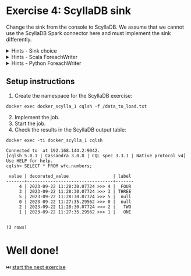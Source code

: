 # Exercise 4: ScyllaDB sink

Change the sink from the console to ScyllaDB. We assume that we cannot use the ScyllaDB Spark connector here and must implement the sink differently.


<details>
<summary>Hints - Sink choice</summary>

There are multiple alternatives:

* `foreachPartition` with the ScyllaDB API
* `foreach` with a dedicated `ForeachWriter` that implements the open/process/close methods

My choice goes to the latter one since the API provides a quite nice pattern for the custom writing:
* in the `open` we're going to initialize the connection to the database
* in the `process` we're going to either add a record to the buffer or flush the buffer if it's full
* in the `close` we're going to flush remaining records from the buffer and close the ScyllaDB connection
</details>


<details>
<summary>Hints - Scala ForeachWriter</summary>

Example for Scala:
```
class ScyllaDbWriter extends ForeachWriter[MappedEvent] {

  private var cqlSession: CqlSession = _
  
  private val bufferedRows = new mutable.ListBuffer[MappedEvent]()

  override def open(partitionId: Long, epochId: Long): Boolean = {
    cqlSession = CqlSession.builder()
      .withKeyspace("wfc")
      .build()
    true
  }

  override def process(visit: MappedEvent): Unit = {
    if (bufferedRows.size == 10) {
      flushBuffer()
    }
    bufferedRows.append(visit)
  }
  
  override def close(errorOrNull: Throwable): Unit = {
      flushBuffer()
      cqlSession.close()
  }	
```
</details>

<details>
<summary>Hints - Python ForeachWriter</summary>
Example for Python:

```
class ScyllaDbWriter:

    def __init__(self):
        self.session = None
        self.rows_to_send = None
        self.epoch_id = None

    def open(self, partition_id, epoch_id):
        profile = ExecutionProfile(
            load_balancing_policy=WhiteListRoundRobinPolicy(['127.0.0.1']),
            retry_policy=DowngradingConsistencyRetryPolicy(),
            consistency_level=ConsistencyLevel.LOCAL_QUORUM,
            serial_consistency_level=ConsistencyLevel.LOCAL_SERIAL,
            request_timeout=15,
            row_factory=tuple_factory
        )
        cluster = Cluster(execution_profiles={EXEC_PROFILE_DEFAULT: profile})
        self.session = cluster.connect('wfc')
        self.rows_to_send = []
        self.epoch_id = epoch_id
        return True

    def process(self, row):
        if len(self.rows_to_send) == 10:
            self._flush_buffer()
        self.rows_to_send.append(row)

    def close(self, error):
        self._flush_buffer()
        self.session.cluster.shutdown()
        print(f'Closing the writer for {self.epoch_id}')

    def _flush_buffer(self):
        insert_statements = []
        for row_to_insert in self.rows_to_send:
            insert_statements.append(f"INSERT INTO numbers (value, decorated_value, label) "
                                     f"VALUES ('{row_to_insert.value}', '{row_to_insert.decorated_value}', '{row_to_insert.label}');")

        insert_query = f"""
        BEGIN BATCH
            {"".join(insert_statements)}
        APPLY BATCH;
        """
        self.session.execute(insert_query)
        self.rows_to_send = []

```
</details>


## Setup instructions
1. Create the namespace for the ScyllaDB exercise:
```
docker exec docker_scylla_1 cqlsh -f /data_to_load.txt
```
2. Implement the job.
3. Start the job.
4. Check the results in the ScyllaDB output table:
```
docker exec -ti docker_scylla_1 cqlsh

Connected to  at 192.168.144.2:9042.
[cqlsh 5.0.1 | Cassandra 3.0.8 | CQL spec 3.3.1 | Native protocol v4]
Use HELP for help.
cqlsh> SELECT * FROM wfc.numbers;

 value | decorated_value                 | label
-------+---------------------------------+-------
     4 | 2023-09-22 11:28:30.07724 >>> 4 |  FOUR
     3 | 2023-09-22 11:28:30.07724 >>> 3 | THREE
     5 | 2023-09-22 11:28:30.07724 >>> 5 |  null
     0 | 2023-09-22 11:27:35.29562 >>> 0 |  null
     2 | 2023-09-22 11:28:30.07724 >>> 2 |   TWO
     1 | 2023-09-22 11:27:35.29562 >>> 1 |   ONE


(3 rows)
```


# Well done! 
⏭️ [start the next exercise](exercise5.md)
